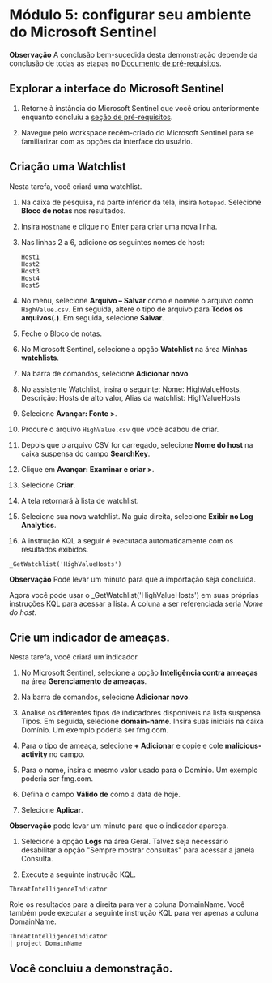 # Módulo 5: configurar seu ambiente do Microsoft Sentinel

**Observação** A conclusão bem-sucedida desta demonstração depende da conclusão de todas as etapas no [Documento de pré-requisitos](00-prerequisites.md). 

## Explorar a interface do Microsoft Sentinel

1. Retorne à instância do Microsoft Sentinel que você criou anteriormente enquanto concluiu a [seção de pré-requisitos](00-prerequisites.md#deploy-azure-sentinel-workspace-for-demo-in-module-4).

1. Navegue pelo workspace recém-criado do Microsoft Sentinel para se familiarizar com as opções da interface do usuário.

## Criação uma Watchlist

Nesta tarefa, você criará uma watchlist.

1. Na caixa de pesquisa, na parte inferior da tela, insira `Notepad`.  Selecione **Bloco de notas** nos resultados.

1. Insira `Hostname` e clique no Enter para criar uma nova linha.

1. Nas linhas 2 a 6, adicione os seguintes nomes de host:
    ```
    Host1
    Host2
    Host3
    Host4
    Host5
    ```

1. No menu, selecione **Arquivo – Salvar** como e nomeie o arquivo como `HighValue.csv`.  Em seguida, altere o tipo de arquivo para **Todos os arquivos(*.*)**.  Em seguida, selecione **Salvar**.

1. Feche o Bloco de notas.

1. No Microsoft Sentinel, selecione a opção **Watchlist** na área **Minhas watchlists**.

1. Na barra de comandos, selecione **Adicionar novo**.

1. No assistente Watchlist, insira o seguinte: Nome: HighValueHosts, Descrição: Hosts de alto valor, Alias da watchlist: HighValueHosts

1. Selecione **Avançar: Fonte >**.

1. Procure o arquivo `HighValue.csv` que você acabou de criar. 

1. Depois que o arquivo CSV for carregado, selecione **Nome do host** na caixa suspensa do campo **SearchKey**.

1. Clique em **Avançar: Examinar e criar >**.

1. Selecione **Criar**.

1. A tela retornará à lista de watchlist.

1. Selecione sua nova watchlist.  Na guia direita, selecione **Exibir no Log Analytics**.

1. A instrução KQL a seguir é executada automaticamente com os resultados exibidos.

```KQL
_GetWatchlist('HighValueHosts')
```
**Observação** Pode levar um minuto para que a importação seja concluída.

Agora você pode usar o _GetWatchlist('HighValueHosts') em suas próprias instruções KQL para acessar a lista. A coluna a ser referenciada seria *Nome do host*.

## Crie um indicador de ameaças.

Nesta tarefa, você criará um indicador.

1. No Microsoft Sentinel, selecione a opção **Inteligência contra ameaças** na área **Gerenciamento de ameaças**.

1. Na barra de comandos, selecione **Adicionar novo**.

1. Analise os diferentes tipos de indicadores disponíveis na lista suspensa Tipos.  Em seguida, selecione **domain-name**. Insira suas iniciais na caixa Domínio. Um exemplo poderia ser fmg.com.

1. Para o tipo de ameaça, selecione **+ Adicionar** e copie e cole **malicious-activity** no campo.

1. Para o nome, insira o mesmo valor usado para o Domínio. Um exemplo poderia ser fmg.com.

1. Defina o campo **Válido de** como a data de hoje.

1. Selecione **Aplicar**.

**Observação** pode levar um minuto para que o indicador apareça.

1. Selecione a opção **Logs** na área Geral.  Talvez seja necessário desabilitar a opção "Sempre mostrar consultas" para acessar a janela Consulta.

1. Execute a seguinte instrução KQL.

```KQL
ThreatIntelligenceIndicator 
```
Role os resultados para a direita para ver a coluna DomainName. Você também pode executar a seguinte instrução KQL para ver apenas a coluna DomainName.  

```KQL
ThreatIntelligenceIndicator 
| project DomainName
```
## Você concluiu a demonstração.
